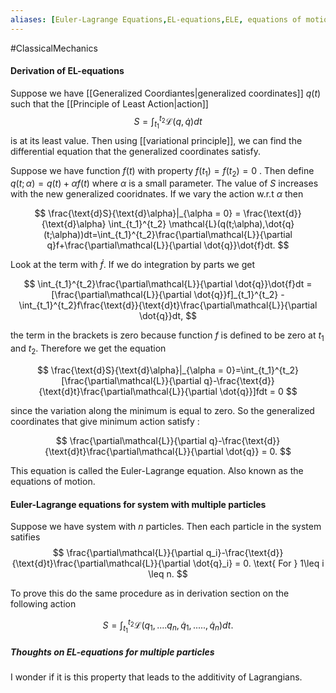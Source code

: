 ```yaml
---
aliases: [Euler-Lagrange Equations,EL-equations,ELE, equations of motion]
---
```

#ClassicalMechanics
#### Derivation of EL-equations
Suppose we have [[Generalized Coordiantes|generalized coordinates]] $q(t)$ such that the [[Principle of Least Action|action]]
$$
S = \int_{t_1}^{t_2} \mathcal{L}(q,\dot{q})dt
$$
is at its least value. Then using [[variational principle]], we can find the differential equation that the generalized coordinates satisfy. 

Suppose we have function $f(t)$ with property $f(t_1) = f(t_2)=0$ . Then define $q(t;\alpha) = q(t)+\alpha f(t)$ where $\alpha$ is a small parameter. The value of $S$ increases with the new generalized cooridnates. If we vary the action w.r.t $\alpha$ then

$$
\frac{\text{d}S}{\text{d}\alpha}|_{\alpha = 0} = \frac{\text{d}}{\text{d}\alpha} \int_{t_1}^{t_2} \mathcal{L}(q(t;\alpha),\dot{q}(t;\alpha))dt=\int_{t_1}^{t_2}\frac{\partial\mathcal{L}}{\partial q}f+\frac{\partial\mathcal{L}}{\partial \dot{q}}\dot{f}dt.
$$

Look at the term with $\dot{f}$.  If we do integration by parts we get

$$
\int_{t_1}^{t_2}\frac{\partial\mathcal{L}}{\partial \dot{q}}\dot{f}dt = [\frac{\partial\mathcal{L}}{\partial \dot{q}}f]_{t_1}^{t_2} - \int_{t_1}^{t_2}f\frac{\text{d}}{\text{d}t}\frac{\partial\mathcal{L}}{\partial \dot{q}}dt,
$$

the term in the brackets is zero because function $f$ is defined to be zero at $t_1$ and $t_2$. Therefore we get the equation

$$
\frac{\text{d}S}{\text{d}\alpha}|_{\alpha = 0}=\int_{t_1}^{t_2}[\frac{\partial\mathcal{L}}{\partial q}-\frac{\text{d}}{\text{d}t}\frac{\partial\mathcal{L}}{\partial \dot{q}}]fdt  = 0
$$

since the variation along the minimum is equal to zero. So the generalized coordinates that give minimum action satisfy :

$$
\frac{\partial\mathcal{L}}{\partial q}-\frac{\text{d}}{\text{d}t}\frac{\partial\mathcal{L}}{\partial \dot{q}} = 0.
$$

This equation is called the Euler-Lagrange equation. Also known as the equations of motion.

#### Euler-Lagrange equations for system with multiple particles
Suppose we have system with $n$ particles. Then each particle in the system satifies
$$
\frac{\partial\mathcal{L}}{\partial q_i}-\frac{\text{d}}{\text{d}t}\frac{\partial\mathcal{L}}{\partial \dot{q}_i} = 0. \text{ For } 1\leq i \leq n. 
$$

To prove this do the same procedure as in derivation section on the following action

$$
S = \int_{t_1}^{t_2} \mathcal{L}(q_1,....q_n,\dot{q}_1,.....,\dot{q}_n)dt.
$$

##### Thoughts on EL-equations for multiple particles

I wonder if it is this property that leads to the additivity of Lagrangians. 

